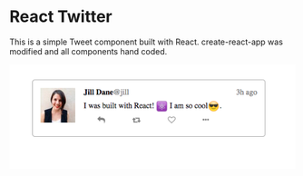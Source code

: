 # React Twitter

This is a simple Tweet component built with React. create-react-app was modified and all components hand coded.


![Tweet component built with react](Twitter.png)